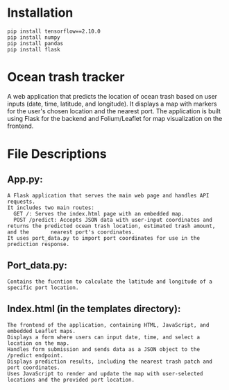# Installation
    pip install tensorflow==2.10.0
    pip install numpy
    pip install pandas
    pip install flask

# Ocean trash tracker
A web application that predicts the location of ocean trash based on user inputs (date, time, latitude, and longitude). It displays a map with markers for the user's chosen location and the nearest port. The application is built using Flask for the backend and Folium/Leaflet for map visualization on the frontend.
# File Descriptions
  ## App.py:
    A Flask application that serves the main web page and handles API requests.
    It includes two main routes:
      GET /: Serves the index.html page with an embedded map.
      POST /predict: Accepts JSON data with user-input coordinates and returns the predicted ocean trash location, estimated trash amount, and the       nearest port's coordinates.
    It uses port_data.py to import port coordinates for use in the prediction response.
  ## Port_data.py:
    Contains the fucntion to calculate the latitude and longitude of a specific port location.

  ## Index.html (in the templates directory):
    The frontend of the application, containing HTML, JavaScript, and embedded Leaflet maps.
    Displays a form where users can input date, time, and select a location on the map.
    Handles form submission and sends data as a JSON object to the /predict endpoint.
    Displays prediction results, including the nearest trash patch and port coordinates.
    Uses JavaScript to render and update the map with user-selected locations and the provided port location.
